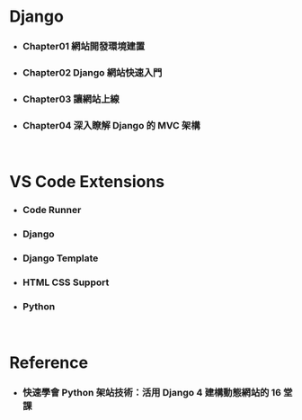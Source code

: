 Django
=====
* ### Chapter01 網站開發環境建置
* ### Chapter02 Django 網站快速入門
* ### Chapter03 讓網站上線
* ### Chapter04 深入瞭解 Django 的 MVC 架構
<br />

VS Code Extensions
=====
* ### Code Runner
* ### Django
* ### Django Template
* ### HTML CSS Support
* ### Python
<br />

Reference
=====
* ### 快速學會 Python 架站技術：活用 Django 4 建構動態網站的 16 堂課
<br />
